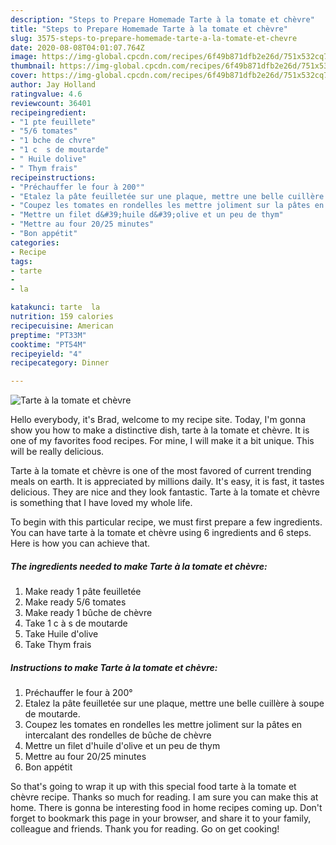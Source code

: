 ```yaml
---
description: "Steps to Prepare Homemade Tarte à la tomate et chèvre"
title: "Steps to Prepare Homemade Tarte à la tomate et chèvre"
slug: 3575-steps-to-prepare-homemade-tarte-a-la-tomate-et-chevre
date: 2020-08-08T04:01:07.764Z
image: https://img-global.cpcdn.com/recipes/6f49b871dfb2e26d/751x532cq70/tarte-a-la-tomate-et-chevre-photo-principale-de-la-recette.jpg
thumbnail: https://img-global.cpcdn.com/recipes/6f49b871dfb2e26d/751x532cq70/tarte-a-la-tomate-et-chevre-photo-principale-de-la-recette.jpg
cover: https://img-global.cpcdn.com/recipes/6f49b871dfb2e26d/751x532cq70/tarte-a-la-tomate-et-chevre-photo-principale-de-la-recette.jpg
author: Jay Holland
ratingvalue: 4.6
reviewcount: 36401
recipeingredient:
- "1 pte feuillete"
- "5/6 tomates"
- "1 bche de chvre"
- "1 c  s de moutarde"
- " Huile dolive"
- " Thym frais"
recipeinstructions:
- "Préchauffer le four à 200°"
- "Etalez la pâte feuilletée sur une plaque, mettre une belle cuillère à soupe de moutarde."
- "Coupez les tomates en rondelles les mettre joliment sur la pâtes en intercalant des rondelles de bûche de chèvre"
- "Mettre un filet d&#39;huile d&#39;olive et un peu de thym"
- "Mettre au four 20/25 minutes"
- "Bon appétit"
categories:
- Recipe
tags:
- tarte
- 
- la

katakunci: tarte  la 
nutrition: 159 calories
recipecuisine: American
preptime: "PT33M"
cooktime: "PT54M"
recipeyield: "4"
recipecategory: Dinner

---
```



![Tarte à la tomate et chèvre](https://img-global.cpcdn.com/recipes/6f49b871dfb2e26d/751x532cq70/tarte-a-la-tomate-et-chevre-photo-principale-de-la-recette.jpg)

Hello everybody, it's Brad, welcome to my recipe site. Today, I'm gonna show you how to make a distinctive dish, tarte à la tomate et chèvre. It is one of my favorites food recipes. For mine, I will make it a bit unique. This will be really delicious.



Tarte à la tomate et chèvre is one of the most favored of current trending meals on earth. It is appreciated by millions daily. It's easy, it is fast, it tastes delicious. They are nice and they look fantastic. Tarte à la tomate et chèvre is something that I have loved my whole life.


To begin with this particular recipe, we must first prepare a few ingredients. You can have tarte à la tomate et chèvre using 6 ingredients and 6 steps. Here is how you can achieve that.

<!--inarticleads1-->

##### The ingredients needed to make Tarte à la tomate et chèvre:

1. Make ready 1 pâte feuilletée
1. Make ready 5/6 tomates
1. Make ready 1 bûche de chèvre
1. Take 1 c à s de moutarde
1. Take  Huile d&#39;olive
1. Take  Thym frais




<!--inarticleads2-->

##### Instructions to make Tarte à la tomate et chèvre:

1. Préchauffer le four à 200°
1. Etalez la pâte feuilletée sur une plaque, mettre une belle cuillère à soupe de moutarde.
1. Coupez les tomates en rondelles les mettre joliment sur la pâtes en intercalant des rondelles de bûche de chèvre
1. Mettre un filet d&#39;huile d&#39;olive et un peu de thym
1. Mettre au four 20/25 minutes
1. Bon appétit




So that's going to wrap it up with this special food tarte à la tomate et chèvre recipe. Thanks so much for reading. I am sure you can make this at home. There is gonna be interesting food in home recipes coming up. Don't forget to bookmark this page in your browser, and share it to your family, colleague and friends. Thank you for reading. Go on get cooking!
